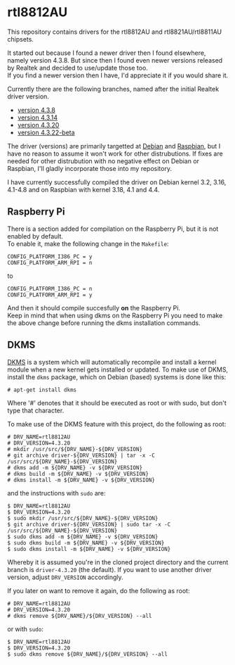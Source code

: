 # rtl8812AU
This repository contains drivers for the rtl8812AU and rtl8821AU/rtl8811AU chipsets.

It started out because I found a newer driver then I found elsewhere, namely version 4.3.8.
But since then I found even newer versions released by Realtek and decided to use/update those too.  
If you find a newer version then I have, I'd appreciate it if you would share it.

Currently there are the following branches, named after the initial Realtek driver version.
- [version 4.3.8](https://github.com/diederikdehaas/rtl8812AU/tree/driver-4.3.8)
- [version 4.3.14](https://github.com/diederikdehaas/rtl8812AU/tree/driver-4.3.14)
- [version 4.3.20](https://github.com/diederikdehaas/rtl8812AU/tree/driver-4.3.20)
- [version 4.3.22-beta](https://github.com/diederikdehaas/rtl8812AU/tree/driver-4.3.22-beta)

The driver (versions) are primarily targetted at [Debian](https://www.debian.org) and [Raspbian](https://www.raspbian.org), but I have no reason to assume it won't work for other distrubutions. If fixes are needed for other distrubution with no negative effect on Debian or Raspbian, I'll gladly incorporate those into my repository.

I have currently successfully compiled the driver on Debian kernel 3.2, 3.16, 4.1-4.8 and on Raspbian with kernel 3.18, 4.1 and 4.4.

## Raspberry Pi
There is a section added for compilation on the Raspberry Pi, but it is not enabled by default.  
To enable it, make the following change in the `Makefile`:
```
CONFIG_PLATFORM_I386_PC = y
CONFIG_PLATFORM_ARM_RPI = n
```
to
```
CONFIG_PLATFORM_I386_PC = n
CONFIG_PLATFORM_ARM_RPI = y
```
And then it should compile succesfully **on** the Raspberry Pi.  
Keep in mind that when using dkms on the Raspberry Pi you need to make the above change before running the dkms installation commands.

## DKMS
[DKMS](http://linux.dell.com/dkms/) is a system which will automatically recompile and install a kernel module when a new kernel gets installed or updated.
To make use of DKMS, install the `dkms` package, which on Debian (based) systems is done like this:
```
# apt-get install dkms
```
Where '#' denotes that it should be executed as root or with sudo, but don't type that character.

To make use of the DKMS feature with this project, do the following as root:
```
# DRV_NAME=rtl8812AU
# DRV_VERSION=4.3.20
# mkdir /usr/src/${DRV_NAME}-${DRV_VERSION}
# git archive driver-${DRV_VERSION} | tar -x -C /usr/src/${DRV_NAME}-${DRV_VERSION}
# dkms add -m ${DRV_NAME} -v ${DRV_VERSION}
# dkms build -m ${DRV_NAME} -v ${DRV_VERSION}
# dkms install -m ${DRV_NAME} -v ${DRV_VERSION}
```
and the instructions with `sudo` are:

```
$ DRV_NAME=rtl8812AU
$ DRV_VERSION=4.3.20
$ sudo mkdir /usr/src/${DRV_NAME}-${DRV_VERSION}
$ git archive driver-${DRV_VERSION} | sudo tar -x -C /usr/src/${DRV_NAME}-${DRV_VERSION}
$ sudo dkms add -m ${DRV_NAME} -v ${DRV_VERSION}
$ sudo dkms build -m ${DRV_NAME} -v ${DRV_VERSION}
$ sudo dkms install -m ${DRV_NAME} -v ${DRV_VERSION}
```
Whereby it is assumed you're in the cloned project directory and the current branch is `driver-4.3.20` (the default). If you want to use another driver version, adjust `DRV_VERSION` accordingly.

If you later on want to remove it again, do the following as root:
```
# DRV_NAME=rtl8812AU
# DRV_VERSION=4.3.20
# dkms remove ${DRV_NAME}/${DRV_VERSION} --all
```
or with `sudo`:
```
$ DRV_NAME=rtl8812AU
$ DRV_VERSION=4.3.20
$ sudo dkms remove ${DRV_NAME}/${DRV_VERSION} --all
```

